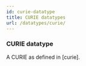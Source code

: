```yaml
---
id: curie-datatype
title: CURIE datatypes
url: /datatypes/curie/
---
```


### CURIE datatype

A CURIE as defined in [curie].


